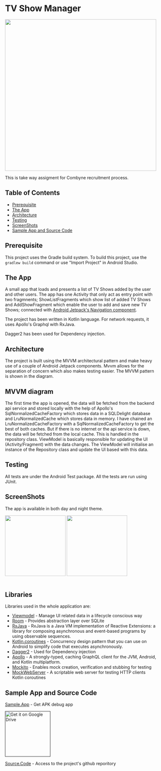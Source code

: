 # TV Show Manager

<img src="https://www.svod.org/wp-content/uploads/2014/11/combyne_logo.jpg" width="500" style="max-width:100%;">

This is take way assigment for Combyne recruitment process.

## Table of Contents

- [Prerequisite](#prerequisite)
- [The App](#theapp)
- [Architecture](#architecture)
- [Testing](#testing)
- [ScreenShots](#screenshots)
- [Sample App and Source Code](#sampleappandsourcecode)

## Prerequisite

This project uses the Gradle build system. To build this project, use the
`gradlew build` command or use "Import Project" in Android Studio.

## The App

A small app that loads and presents a list of TV Shows added by the user and other users. 
The app has one Activity that only act as entry point with two fragmnents; ShowListFragments which show list of 
added TV Shows and AddShowFragment which enable the user to add and save new TV Shows; connected with 
 [Android Jetpack's Navigation component](https://developer.android.com/guide/navigation?gclid=Cj0KCQjw1dGJBhD4ARIsANb6Odmh4CV6GS_peBCMej132Lmw-XgWFrSs-QD5qIATxSGStgHi4OLvlkAaAilWEALw_wcB&gclsrc=aw.ds).

The project has been written in Kotlin language. For network requests, it uses Apollo's Graphql with RxJava.

Dagger2 has been used for Dependency injection.

## Architecture
The project is built using the MVVM architectural pattern and make heavy use of a couple of Android Jetpack components. Mvvm allows for the separation of concern which also makes testing easier. The MVVM pattern is shown in the diagram. 



## MVVM diagram
The first time the app is opened, the data will be fetched from the backend api service and stored locally with 
the help of Apollo's SqlNormalizedCacheFactory which stores data in a SQLDelight database and  LruNormalizedCache 
which stores data in memory.
I have chained an LruNormalizedCacheFactory with a SqlNormalizedCacheFactory to get the best of both caches.
But if there is no internet or the api service is down, the data will be fetched from the local cache.
This is handled in the repository class.
ViewModel is basically responsible for updating the UI (Activity/Fragment) with the data changes.
The ViewModel will initialise an instance of the Repository class and update the UI based with this data.



## Testing
All tests are under the Android Test package. All the tests are run using JUnit.

## ScreenShots


The app is available in both day and night theme.


<img src="" width="200" style="max-width:100%;">   <img src="" width="200" style="max-width:100%;"></br></br>

## Libraries

Libraries used in the whole application are:

- [Viewmodel](https://developer.android.com/topic/libraries/architecture/viewmodel) - Manage UI related data in a lifecycle conscious way 
- [Room](https://developer.android.com/training/data-storage/room) - Provides abstraction layer over SQLite
- [RxJava](https://github.com/ReactiveX/RxJava) - RxJava is a Java VM implementation of Reactive Extensions: a library for composing asynchronous and event-based programs by using observable sequences.
- [Kotlin.coroutines](https://developer.android.com/kotlin/coroutines?gclid=Cj0KCQjw1dGJBhD4ARIsANb6Odld-9wkN4Lkm6UJAvWRshusopwstZH5IXkSLzxv_Q5JYjgjozIywfcaAlS9EALw_wcB&gclsrc=aw.ds) - Concurrency design pattern that you can use on Android to simplify code that executes asynchronously.
- [Dagger2](https://dagger.dev/dev-guide/) - Used for Dependency injection
- [Apollo](https://github.com/apollographql/apollo-android) -  A strongly-typed, caching GraphQL client for the JVM, Android, and Kotlin multiplatform. 
- [Mockito](https://javadoc.io/doc/org.mockito/mockito-core/latest/org/mockito/Mockito.html) - Enables mock creation, verification and stubbing for testing
- [MockWebServer](https://github.com/square/okhttp/tree/master/mockwebserver) - A scriptable web server for testing HTTP clients
Kotlin coroutines
## Sample App and Source Code

[Sample.App]() - Get APK debug app
<p><a href=""><img width="150" alt="Get it on Google Drive" src="https://user-images.githubusercontent.com/47601553/128481494-a5347b33-cc5f-4a2a-8d2a-7fc5f6acd41b.jpg" data-canonical-src="https://storage.googleapis.com/gweb-uniblog-publish-prod/images/Google_Drive.max-1100x1100.png" style="max-width:100%;"></a></p>

[Source.Code](https://github.com/Hechio/tv-show-manager) - Access to the project's github reporitory

